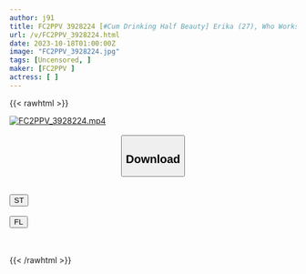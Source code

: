 ```yaml
---
author: j91
title: FC2PPV 3928224 [#Cum Drinking Half Beauty] Erika (27), Who Works In The Medical Field, Is Made To Drink Semen And Her Sensitivity Explodes. Wide Open Legs Succumbing To Cock Markings [cen]
url: /v/FC2PPV_3928224.html
date: 2023-10-18T01:00:00Z
image: "FC2PPV_3928224.jpg"
tags: [Uncensored, ]
maker: [FC2PPV ]
actress: [ ]
---
```



{{< rawhtml >}}

<div class="video" data-videoid="yBvpoGPzl4F1QgP">
    <a href="javascript:;">
        <img src="https://my.j91.asia/v/FC2PPV_3928224.jpg" width="WIDTH" height="HEIGHT" alt="FC2PPV_3928224.mp4" loading="lazy">
    </a>
</div>

<script type="text/javascript" src="https://j91.asia/asset/on-demand-st.js"></script>

<br>
  <link rel="stylesheet" href="https://j91.asia/asset/bs5.css">
  
  <center>
  <button class="btn btn-primary" type="button" data-bs-toggle="collapse" data-bs-target=".multi-collapse" aria-expanded="false" aria-controls="multiCollapseExample1 multiCollapseExample2"><h2>Download</h2></button></center>
</p>
<div class="row">
  <div class="col">
    <div class="collapse multi-collapse" id="multiCollapseExample1">
      <div class="card card-body">
	      	      <br>
<div class="buttons">  
<a href="https://streamtape.to/v/yBvpoGPzl4F1QgP"><button class="btn-hover color-3"><i class="fa fa-download"></i> ST</button></a></div>
    </div>
  </div>
</div>
  <div class="col">
    <div class="collapse multi-collapse" id="multiCollapseExample2">
      <div class="card card-body">
	      <br>
<div class="buttons">
    <a href="https://filelions.online/f/zfuvlfbs8x02"><button class="btn-hover color-9"><i class="fa fa-download"></i> FL</button></a></div>
<br><br>
      </div>
    </div>
  </div>
</div>

{{< /rawhtml >}}